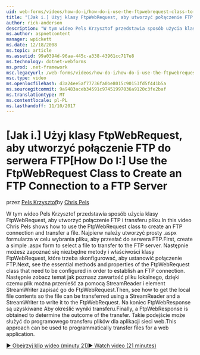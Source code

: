 ```yaml
---
uid: web-forms/videos/how-do-i/how-do-i-use-the-ftpwebrequest-class-to-create-an-ftp-connection-to-a-ftp-server
title: "[Jak i.] Użyj klasy FtpWebRequest, aby utworzyć połączenie FTP z serwerem FTP | Dokumentacja firmy Microsoft"
author: rick-anderson
description: "W tym wideo Pels Krzysztof przedstawia sposób użycia klasy FtpWebRequest, aby utworzyć połączenie FTP i transferu pliku. Najpierw utwórz formularza proste .aspx Wybier..."
ms.author: aspnetcontent
manager: wpickett
ms.date: 12/18/2008
ms.topic: article
ms.assetid: 99a0394d-96aa-445c-a338-43961cc717e8
ms.technology: dotnet-webforms
ms.prod: .net-framework
msc.legacyurl: /web-forms/videos/how-do-i/how-do-i-use-the-ftpwebrequest-class-to-create-an-ftp-connection-to-a-ftp-server
msc.type: video
ms.openlocfilehash: d3a24ee5af77736fa0be8015c90153fd5f441b5a
ms.sourcegitcommit: 9a9483aceb34591c97451997036a9120c3fe2baf
ms.translationtype: MT
ms.contentlocale: pl-PL
ms.lasthandoff: 11/10/2017
---
```

<a name="how-do-i-use-the-ftpwebrequest-class-to-create-an-ftp-connection-to-a-ftp-server"></a><span data-ttu-id="abd9e-104">[Jak i.] Użyj klasy FtpWebRequest, aby utworzyć połączenie FTP do serwera FTP</span><span class="sxs-lookup"><span data-stu-id="abd9e-104">[How Do I:] Use the FtpWebRequest Class to Create an FTP Connection to a FTP Server</span></span>
====================
<span data-ttu-id="abd9e-105">przez [Pels Krzysztof](https://twitter.com/chrispels)</span><span class="sxs-lookup"><span data-stu-id="abd9e-105">by [Chris Pels](https://twitter.com/chrispels)</span></span>

<span data-ttu-id="abd9e-106">W tym wideo Pels Krzysztof przedstawia sposób użycia klasy FtpWebRequest, aby utworzyć połączenie FTP i transferu pliku.</span><span class="sxs-lookup"><span data-stu-id="abd9e-106">In this video Chris Pels shows how to use the FtpWebRequest class to create an FTP connection and transfer a file.</span></span> <span data-ttu-id="abd9e-107">Najpierw należy utworzyć prosty .aspx formularza w celu wybrania pliku, aby przesłać do serwera FTP.</span><span class="sxs-lookup"><span data-stu-id="abd9e-107">First, create a simple .aspx form to select a file to transfer to the FTP server.</span></span> <span data-ttu-id="abd9e-108">Następnie możesz zapoznać się niezbędne metody i właściwości klasy FtpWebRequest, które trzeba skonfigurować, aby ustanowić połączenie FTP.</span><span class="sxs-lookup"><span data-stu-id="abd9e-108">Next, see the essential methods and properties of the FtpWebRequest class that need to be configured in order to establish an FTP connection.</span></span> <span data-ttu-id="abd9e-109">Następnie zobacz temat jak poznasz zawartość pliku lokalnego, dzięki czemu plik można przenieść za pomocą StreamReader i element StreamWriter zapisać go do FtpWebRequest.</span><span class="sxs-lookup"><span data-stu-id="abd9e-109">Then, see how to get the local file contents so the file can be transferred using a StreamReader and a StreamWriter to write it to the FtpWebRequest.</span></span> <span data-ttu-id="abd9e-110">Na koniec FtpWebResponse są uzyskiwane Aby określić wyniki transferu.</span><span class="sxs-lookup"><span data-stu-id="abd9e-110">Finally, a FtpWebResponse is obtained to determine the outcome of the transfer.</span></span> <span data-ttu-id="abd9e-111">Takie podejście może służyć do programowego transferu plików dla aplikacji sieci web.</span><span class="sxs-lookup"><span data-stu-id="abd9e-111">This approach can be used to programmatically transfer files for a web application.</span></span>

[<span data-ttu-id="abd9e-112">&#9654; Obejrzyj klip wideo (minuty 21)</span><span class="sxs-lookup"><span data-stu-id="abd9e-112">&#9654; Watch video (21 minutes)</span></span>](https://channel9.msdn.com/Blogs/ASP-NET-Site-Videos/how-do-i-use-the-ftpwebrequest-class-to-create-an-ftp-connection-to-a-ftp-server)
